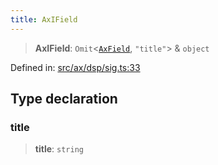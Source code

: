 ```yaml
---
title: AxIField
---
```


> **AxIField**: `Omit`\<[`AxField`](#apidocs/interfaceaxfield), `"title"`\> & `object`

Defined in: [src/ax/dsp/sig.ts:33](#apidocs/httpsgithubcomax-llmaxblob3b79ada8d723949fcd8a76c2b6f48cf69d8394f8srcaxdspsigtsl33)

## Type declaration

### title

> **title**: `string`
